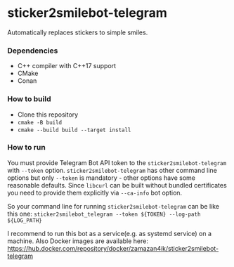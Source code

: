 # sticker2smilebot-telegram
Automatically replaces stickers to simple smiles.

### Dependencies
* C++ compiler with C++17 support
* CMake
* Conan

### How to build
* Clone this repository
* `cmake -B build`
* `cmake --build build --target install`

### How to run
You must provide Telegram Bot API token to the `sticker2smilebot-telegram` with `--token` option. `sticker2smilebot-telegram` has other command line options but only `--token` is mandatory - other options have some reasonable defaults.
Since `libcurl` can be built without bundled certificates you need to provide them explicitly via `--ca-info` bot option.

So your command line for running `sticker2smilebot-telegram` can be like this one:
`sticker2smilebot_telegram --token ${TOKEN} --log-path ${LOG_PATH}`

I recommend to run this bot as a service(e.g. as systemd service) on a machine.
Also Docker images are available here: https://hub.docker.com/repository/docker/zamazan4ik/sticker2smilebot-telegram

